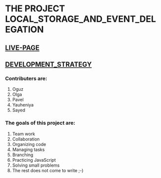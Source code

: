 # THE PROJECT LOCAL_STORAGE_AND_EVENT_DELEGATION

## [LIVE-PAGE]( https://okozmovskaya.github.io/project-local-storage-event-delegation/)
## [DEVELOPMENT_STRATEGY](./development-strategy.md)

### Contributers are:

1. Oguz
1. Olga
1. Pavel
1. Yauheniya
1. Sayed

### The goals of this project are:

1. Team work
1. Collaboration
1. Organizing code
1. Managing tasks
1. Branching
1. Practicing JavaScript
1. Solving small problems
1. The rest does not come to write ;-)

